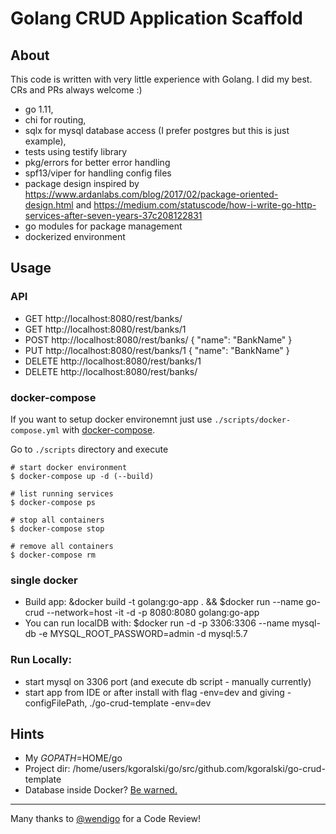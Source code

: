 # Golang CRUD Application Scaffold

## About
This code is written with very little experience with Golang. I did my best. CRs and PRs always welcome :)

 - go 1.11,
 - chi for routing,
 - sqlx for mysql database access (I prefer postgres but this is just example),
 - tests using testify library
 - pkg/errors for better error handling
 - spf13/viper for handling config files 
 - package design inspired by https://www.ardanlabs.com/blog/2017/02/package-oriented-design.html and  https://medium.com/statuscode/how-i-write-go-http-services-after-seven-years-37c208122831
 - go modules for package management
 - dockerized environment

## Usage

### API

 - GET http://localhost:8080/rest/banks/
 - GET http://localhost:8080/rest/banks/1
 - POST http://localhost:8080/rest/banks/ { "name": "BankName" }
 - PUT http://localhost:8080/rest/banks/1 { "name": "BankName" }
 - DELETE http://localhost:8080/rest/banks/1
 - DELETE http://localhost:8080/rest/banks/

### docker-compose

If you want to setup docker environemnt just use `./scripts/docker-compose.yml` with [docker-compose](https://docs.docker.com/compose/).

Go to `./scripts` directory and execute

```
# start docker environment
$ docker-compose up -d (--build)

# list running services
$ docker-compose ps

# stop all containers
$ docker-compose stop

# remove all containers
$ docker-compose rm
```
 
### single docker
 - Build app: &docker build -t golang:go-app .  && $docker run --name go-crud --network=host -it -d -p 8080:8080 golang:go-app
 - You can run localDB with: $docker run -d -p 3306:3306 --name mysql-db -e MYSQL_ROOT_PASSWORD=admin -d mysql:5.7
 
### Run Locally:
 - start mysql on 3306 port (and execute db script - manually currently)
 - start app from IDE or after install with flag -env=dev and giving -configFilePath, ./go-crud-template -env=dev
 
## Hints
 - My $GOPATH=$HOME/go
 - Project dir: /home/users/kgoralski/go/src/github.com/kgoralski/go-crud-template
 - Database inside Docker? [Be warned.](http://patrobinson.github.io/2016/11/07/thou-shalt-not-run-a-database-inside-a-container/)

---
Many thanks to [@wendigo](https://github.com/wendigo) for a Code Review!
